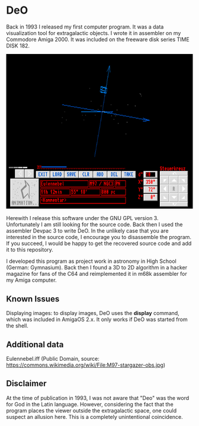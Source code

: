 # DeO

Back in 1993 I released my first computer program. It was a data visualization tool for extragalactic objects. I wrote it in assembler on my Commodore Amiga 2000. It was included on the freeware disk series TIME DISK 182.

![DEO animated GIF](deo1.gif)

Herewith I release this software under the GNU GPL version 3. Unfortunately I am still looking for the source code. Back then I used the assembler Devpac 3 to write DeO. In the unlikely case that you are interested in the source code, I encourage you to disassemble the program. If you succeed, I would be happy to get the recovered source code and add it to this repository. 

I developed this program as project work in astronomy in High School (German: Gymnasium). Back then I found a 3D to 2D algorithm in a hacker magazine for fans of the C64 and reimplemented it in m68k assembler for my Amiga computer.

## Known Issues
Displaying images: to display images, DeO uses the **display** command, which was included in AmigaOS 2.x. It only works if DeO was started from the shell. 

## Additional data
Eulennebel.iff (Public Domain, source: https://commons.wikimedia.org/wiki/File:M97-stargazer-obs.jpg)

## Disclaimer
At the time of publication in 1993, I was not aware that "Deo" was the word for God in the Latin language. However, considering the fact that the program places the viewer outside the extragalactic space, one could suspect an allusion here. This is a completely unintentional coincidence.
